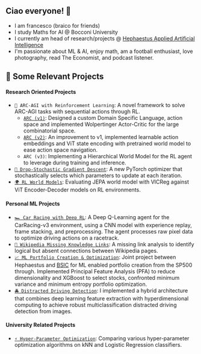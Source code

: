
## Ciao everyone! 👋
- I am francesco (braico for friends)
- I study Maths for AI @ Bocconi University
- I currently am head of research/projects @ [Hephaestus Applied Artificial Intelligence](https://github.com/Hephaestus-AI-Association)
- I'm passionate about ML & AI, enjoy math, am a football enthusiast, love photography, read The Economist, and podcast listener.

## 📌 Some Relevant Projects 

#### Research Oriented Projects

- `🧩 ARC-AGI with Reinforcement Learning`: A novel framework to solve ARC-AGI tasks with sequential actions through RL.
  - [`ARC (v1)`](https://github.com/francescobraicovich/ARC.git): Designed a custom Domain Specific Language, action space and implemented Wolpertinger Actor-Critic for the large combinatorial space.  
  - [`ARC (v2)`](https://github.com/francescobraicovich/ARC2.git): An improvement to v1, implemented learnable action embeddings and ViT state encoding with pretrained world model to ease action space navigation.  
  - `ARC (v3)`: Implementing a Hierarchical World Model for the RL agent to leverage during training and inference.
- [`🔻 Drop-Stochastic Gradient Descent`](https://github.com/francescobraicovich/dsgd.git): A new PyTorch optimizer that stochastically selects which parameters to update at each iteration. 
- [`🌍 RL World Models`](https://github.com/francescobraicovich/rl-worlds.git): Evaluating JEPA world model with VICReg against ViT Encoder-Decoder models on RL environments.  

#### Personal ML Projects

- [`🏎️ Car Racing with Deep RL`](https://github.com/francescobraicovich/racing-rl): A Deep Q-Learning agent for the CarRacing-v3 environment, using a CNN model with experience replay, frame stacking, and preprocessing. The agent processes raw pixel data to optimize driving actions on a racetrack.
- [`🔗 Wikipedia Missing Knowledge Links`](https://github.com/francescobraicovich/Missing_Knowledge_Links_WIkipedia): A missing link analysis to identify logical but absent connections between Wikipedia pages.
- [`📈 ML Portfolio Creation & Optimization`](https://github.com/BSIC/bsic_hephaestus_paper): Joint project between Hephaestus and [BSIC](https://bsic.it) for ML enabled portfolio creation from the SP500 through. Implemented Principal Feature Analysis (PFA) to reduce dimensionality and XGBoost to select stocks, confronted minimum variance and minimum entropy portfolio optimization.
- [`🚔 Distracted Driving Detection`](https://github.com/francescobraicovich/Distracted-Driver-Detection): I implemented a hybrid architecture that combines deep learning feature extraction with hyperdimensional computing to achieve robust multiclassification distracted driving detection from images.


#### University Related Projects

- [`⚡️ Hyper-Parameter Optimization`](https://github.com/francescobraicovich/parameter_optimization.git): Comparing various hyper-parameter optimization algorithms on kNN and Logistic Regression classifiers.


